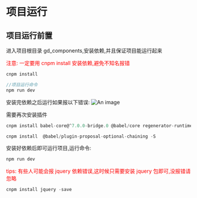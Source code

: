# 项目运行

## 项目运行前置

进入项目根目录 gd_components,安装依赖,并且保证项目能运行起来

<font color='red'> 注意: 一定要用 cnpm install 安装依赖,避免不知名报错</font>

```js
cnpm install

//项目运行命令
npm run dev
```

安装完依赖之后运行如果报以下错误:
![An image](/vuepressblog/guideImg/error1.png)

需要再次安装插件

```js
cnpm install babel-core@^7.0.0-bridge.0 @babel/core regenerator-runtime

cnpm install  @babel/plugin-proposal-optional-chaining -S

```

安装好依赖后即可运行项目,运行命令:

```js
npm run dev
```

<font color='red'> tips: 有些人可能会报 jquery 依赖错误,这时候只需要安装 jquery 包即可,没报错请忽略</font>

```js
cnpm install jquery -save
```
